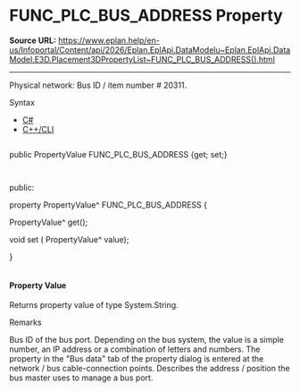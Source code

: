 # FUNC_PLC_BUS_ADDRESS Property

**Source URL:** https://www.eplan.help/en-us/Infoportal/Content/api/2026/Eplan.EplApi.DataModelu~Eplan.EplApi.DataModel.E3D.Placement3DPropertyList~FUNC_PLC_BUS_ADDRESS().html

---

Physical network: Bus ID / item number # 20311.

Syntax

- [C#](#i-syntax-CS)
- [C++/CLI](#i-syntax-CPP2005)

```
```
public PropertyValue FUNC_PLC_BUS_ADDRESS {get; set;}
```
```

```
```
public:

property PropertyValue^ FUNC_PLC_BUS_ADDRESS {

   PropertyValue^ get();

   void set (    PropertyValue^ value);

}
```
```

#### Property Value

Returns property value of type System.String.

Remarks

Bus ID of the bus port. Depending on the bus system, the value is a simple number, an IP address or a combination of letters and numbers. The property in the "Bus data" tab of the property dialog is entered at the network / bus cable-connection points. Describes the address / position the bus master uses to manage a bus port.
